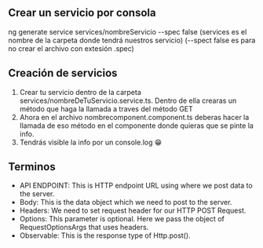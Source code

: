 ## Crear un servicio por consola
ng generate service services/nombreServicio --spec false
(services es el nombre de la carpeta donde tendrá nuestros servicio)
(--spect false es para no crear el archivo con extesión .spec)

## Creación de servicios
1. Crear tu servicio dentro de la carpeta services/nombreDeTuServicio.service.ts. Dentro de ella crearas un método que haga la llamada a traves del método GET
2. Ahora en el archivo nombrecomponent.component.ts deberas hacer la llamada de eso método en el componente donde quieras que se pinte la info. 
3. Tendrás visible la info por un console.log 😁


## Terminos 
- API ENDPOINT: This is HTTP endpoint URL using where we post data to the server.
- Body: This is the data object which we need to post to the server.
- Headers: We need to set request header for our HTTP POST Request.
- Options: This parameter is optional. Here we pass the object of RequestOptionsArgs that uses headers.
- Observable: This is the response type of Http.post().
